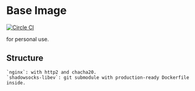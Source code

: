 # Base Image

[![Circle CI](https://circleci.com/gh/ahxxm/base/tree/master.svg?style=svg)](https://circleci.com/gh/ahxxm/base/tree/master)

for personal use.

## Structure

    `nginx`: with http2 and chacha20.
    `shadowsocks-libev`: git submodule with production-ready Dockerfile inside. 
